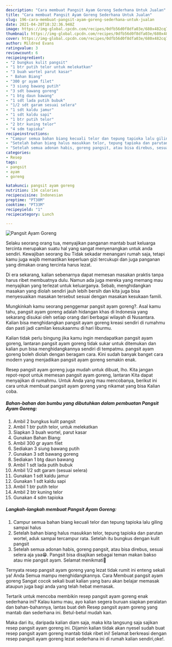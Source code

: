 ```yaml
---
description: "Cara membuat Pangsit Ayam Goreng Sederhana Untuk Jualan"
title: "Cara membuat Pangsit Ayam Goreng Sederhana Untuk Jualan"
slug: 196-cara-membuat-pangsit-ayam-goreng-sederhana-untuk-jualan
date: 2021-04-28T18:32:36.948Z
image: https://img-global.cpcdn.com/recipes/0dfb56d0f8dfa03e/680x482cq70/pangsit-ayam-goreng-foto-resep-utama.jpg
thumbnail: https://img-global.cpcdn.com/recipes/0dfb56d0f8dfa03e/680x482cq70/pangsit-ayam-goreng-foto-resep-utama.jpg
cover: https://img-global.cpcdn.com/recipes/0dfb56d0f8dfa03e/680x482cq70/pangsit-ayam-goreng-foto-resep-utama.jpg
author: Mildred Evans
ratingvalue: 3
reviewcount: 6
recipeingredient:
- "2 bungkus kulit pangsit"
- "1 btr putih telor untuk melekatkan"
- "3 buah wortel parut kasar"
- " Bahan Biang"
- "300 gr ayam filet"
- "3 siung bawang putih"
- "3 sdt bawang goreng"
- "1 btg daun bawang"
- "1 sdt lada putih bubuk"
- "1/2 sdt garam sesuai selera"
- "1 sdt kaldu jamur"
- "1 sdt kaldu sapi"
- "1 btr putih telor"
- "2 btr kuning telor"
- "4 sdm tapioka"
recipeinstructions:
- "Campur semua bahan biang kecuali telor dan tepung tapioka lalu giling sampai halus"
- "Setelah bahan biang halus masukkan telor, tepung tapioka dan parutan wortel, aduk sampai tercampur rata. Setelah itu bungkus dengan kulit pangsit"
- "Setelah semua adonan habis, goreng pangsit, atau bisa direbus, sesuai selera aja yaa😁. Pangsit bisa disajikan sebagai teman makan bakso atau mie pangsit ayam. Selamat menikmati🤗"
categories:
- Resep
tags:
- pangsit
- ayam
- goreng

katakunci: pangsit ayam goreng 
nutrition: 134 calories
recipecuisine: Indonesian
preptime: "PT30M"
cooktime: "PT33M"
recipeyield: "1"
recipecategory: Lunch

---
```



![Pangsit Ayam Goreng](https://img-global.cpcdn.com/recipes/0dfb56d0f8dfa03e/680x482cq70/pangsit-ayam-goreng-foto-resep-utama.jpg)

Selaku seorang orang tua, menyajikan panganan mantab buat keluarga tercinta merupakan suatu hal yang sangat menyenangkan untuk anda sendiri. Kewajiban seorang ibu Tidak sekadar menangani rumah saja, tetapi kamu juga wajib memastikan keperluan gizi tercukupi dan juga panganan yang dimakan orang tercinta harus lezat.

Di era  sekarang, kalian sebenarnya dapat memesan masakan praktis tanpa harus ribet membuatnya dulu. Namun ada juga mereka yang memang mau menyajikan yang terlezat untuk keluarganya. Sebab, menghidangkan masakan yang diolah sendiri jauh lebih bersih dan kita juga bisa menyesuaikan masakan tersebut sesuai dengan masakan kesukaan famili. 



Mungkinkah kamu seorang penggemar pangsit ayam goreng?. Asal kamu tahu, pangsit ayam goreng adalah hidangan khas di Indonesia yang sekarang disukai oleh setiap orang dari berbagai wilayah di Nusantara. Kalian bisa menghidangkan pangsit ayam goreng kreasi sendiri di rumahmu dan pasti jadi camilan kesukaanmu di hari liburmu.

Kalian tidak perlu bingung jika kamu ingin mendapatkan pangsit ayam goreng, lantaran pangsit ayam goreng tidak sukar untuk ditemukan dan kalian pun bisa menghidangkannya sendiri di tempatmu. pangsit ayam goreng boleh diolah dengan beragam cara. Kini sudah banyak banget cara modern yang menjadikan pangsit ayam goreng semakin enak.

Resep pangsit ayam goreng juga mudah untuk dibuat, lho. Kita jangan repot-repot untuk memesan pangsit ayam goreng, lantaran Kita dapat menyajikan di rumahmu. Untuk Anda yang mau mencobanya, berikut ini cara untuk membuat pangsit ayam goreng yang nikamat yang bisa Kalian coba.

<!--inarticleads1-->

##### Bahan-bahan dan bumbu yang dibutuhkan dalam pembuatan Pangsit Ayam Goreng:

1. Ambil 2 bungkus kulit pangsit
1. Ambil 1 btr putih telor, untuk melekatkan
1. Siapkan 3 buah wortel, parut kasar
1. Gunakan  Bahan Biang:
1. Ambil 300 gr ayam filet
1. Sediakan 3 siung bawang putih
1. Gunakan 3 sdt bawang goreng
1. Sediakan 1 btg daun bawang
1. Ambil 1 sdt lada putih bubuk
1. Ambil 1/2 sdt garam (sesuai selera)
1. Gunakan 1 sdt kaldu jamur
1. Gunakan 1 sdt kaldu sapi
1. Ambil 1 btr putih telor
1. Ambil 2 btr kuning telor
1. Gunakan 4 sdm tapioka




<!--inarticleads2-->

##### Langkah-langkah membuat Pangsit Ayam Goreng:

1. Campur semua bahan biang kecuali telor dan tepung tapioka lalu giling sampai halus
1. Setelah bahan biang halus masukkan telor, tepung tapioka dan parutan wortel, aduk sampai tercampur rata. Setelah itu bungkus dengan kulit pangsit
1. Setelah semua adonan habis, goreng pangsit, atau bisa direbus, sesuai selera aja yaa😁. Pangsit bisa disajikan sebagai teman makan bakso atau mie pangsit ayam. Selamat menikmati🤗




Ternyata resep pangsit ayam goreng yang lezat tidak rumit ini enteng sekali ya! Anda Semua mampu menghidangkannya. Cara Membuat pangsit ayam goreng Sangat cocok sekali buat kalian yang baru akan belajar memasak ataupun juga bagi anda yang telah hebat memasak.

Tertarik untuk mencoba membikin resep pangsit ayam goreng enak sederhana ini? Kalau kamu mau, ayo kalian segera buruan siapkan peralatan dan bahan-bahannya, lantas buat deh Resep pangsit ayam goreng yang mantab dan sederhana ini. Betul-betul mudah kan. 

Maka dari itu, daripada kalian diam saja, maka kita langsung saja sajikan resep pangsit ayam goreng ini. Dijamin kalian tiidak akan nyesel sudah buat resep pangsit ayam goreng mantab tidak ribet ini! Selamat berkreasi dengan resep pangsit ayam goreng lezat sederhana ini di rumah kalian sendiri,oke!.

